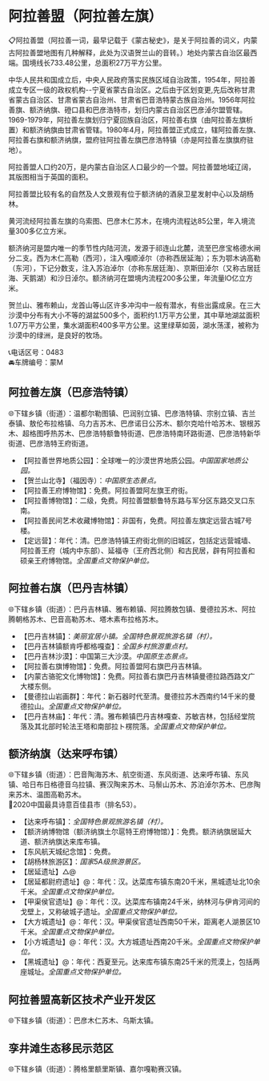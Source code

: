 # 阿拉善盟（阿拉善左旗）  

📋阿拉善盟（阿拉善一词，最早记载于《蒙古秘史》，是关于阿拉善的词义，内蒙古阿拉善盟地图有几种解释，此处为汉语贺兰山的音转。）地处内蒙古自治区最西端。国境线长733.48公里，总面积27万平方公里。  
  
中华人民共和国成立后，中央人民政府落实民族区域自治政策，1954年，阿拉善成立专区一级的政权机构--宁夏省蒙古自治区。之后由于区划变更,先后改称甘肃省蒙古自治区、甘肃省蒙古自治州、甘肃省巴音浩特蒙古族自治州。1956年阿拉善旗、额济纳旗、磴口县和巴彦浩特市，划归内蒙古自治区巴彦淖尔盟管辖。1969-1979年，阿拉善左旗划归宁夏回族自治区，阿拉善右旗（由阿拉善左旗析置）和额济纳旗由甘肃省管辖。1980年4月，阿拉善盟正式成立，辖阿拉善左旗、阿拉善右旗和额济纳旗，盟府驻阿拉善左旗巴彦浩特镇（亦是阿拉善左旗旗府驻地）。
  
 阿拉善盟人口约20万，是内蒙古自治区人口最少的一个盟。阿拉善盟地域辽阔，其版图相当于英国的面积。
  
阿拉善盟比较有名的自然及人文景观有位于额济纳的酒泉卫星发射中心以及胡杨林。
  
黄河流经阿拉善左旗的乌索图、巴彦木仁苏木，在境内流程达85公里，年入境流量300多亿立方米。  
  
额济纳河是盟内唯一的季节性内陆河流，发源于祁连山北麓，流至巴彦宝格德水闸分二支。西为木仁高勒（西河），注入嘎顺淖尔（亦称西居延海）；东为鄂木讷高勒（东河），下记分数支，注入苏泊淖尔（亦称东居廷海）、京斯田淖尔（又称古居廷海、天鹅湖）和沙日淖尔。额济纳河在盟境内流程200多公里，年流量lO亿立方米。  
  
贺兰山、雅布赖山，龙首山等山区许多冲沟中一般有潜水，有些出露成泉。在三大沙漠中分布有大小不等的湖盆500多个，面积约1.1万平方公里，其中草地湖盆面积1.07万平方公里，集水湖面积400多平方公里。这里绿草如茵，湖水荡漾，被称为沙漠中的绿洲，是良好的牧场。

📞电话区号：0483  
🚘车牌编号：蒙M  

## 阿拉善左旗（巴彦浩特镇）  
🌐下辖乡镇（街道）：温都尔勒图镇、巴润别立镇、巴彦浩特镇、宗别立镇、吉兰泰镇、敖伦布拉格镇、乌力吉苏木、巴彦诺日公苏木、额尔克哈什哈苏木、银根苏木、超格图呼热苏木、巴彦浩特额鲁特街道、巴彦浩特南环路街道、巴彦浩特新华街道、巴彦浩特王府街道。    
  
* 【阿拉善世界地质公园】：全球唯一的沙漠世界地质公园。*中国国家地质公园。*  
* 【贺兰山北寺】（福因寺）：*中国原生态景点。*  
* 【阿拉善王府博物馆】：免费。阿拉善盟阿左旗王府街。   
* 【阿拉善博物馆】：二级，免费。阿拉善盟额鲁特东路与军分区东路交叉口东南。   
* 【阿拉善民间艺术收藏博物馆】：非国有，免费。阿拉善左旗定远营古城7号楼。   
* 【定远营】：年代：清。巴彦浩特镇王府街北侧的旧城区，包括定远营城墙、阿拉善王府（城内中东部）、延福寺（王府西北侧）和古民居，辟有阿拉善和硕亲王府博物馆。*全国重点文物保护单位。*   
  
## 阿拉善右旗（巴丹吉林镇）  
🌐下辖乡镇（街道）：巴丹吉林镇、雅布赖镇、阿拉腾敖包镇、曼德拉苏木、阿拉腾朝格苏木、巴音高勒苏木、塔木素布拉格苏木。    
  
* 【巴丹吉林镇】：*美丽宜居小镇。全国特色景观旅游名镇（村）。*  
* 【巴丹吉林镇额肯呼都格嘎查】：*全国乡村旅游重点村。*  
* 【巴丹吉林沙漠】：中国第三大沙漠。*中国原生态景点。*  
* 【阿拉善右旗博物馆】：免费。阿拉善盟阿右旗巴丹吉林镇。   
* 【内蒙古骆驼文化博物馆】：免费。阿拉善右旗巴丹吉林镇曼德拉路西路文广大楼东侧。   
* 【曼德拉山岩画群】：年代：新石器时代至清。曼德拉苏木西南约14千米的曼德拉山。*全国重点文物保护单位。*   
* 【巴丹吉林庙】：年代：清。雅布赖镇巴丹吉林嘎查、苏敏吉林，包括经堂院落及其北部时轮法王塔和南部拉ト楞院落。*全国重点文物保护单位。*   
  
## 额济纳旗（达来呼布镇）  
🌐下辖乡镇（街道）：巴音陶海苏木、航空街道、东风街道、达来呼布镇、东风镇、哈日布日格德音乌拉镇、赛汉陶来苏木、马鬃山苏木、苏泊淖尔苏木、巴彦陶来苏木、温图高勒苏木。   
🏅2020中国最具诗意百佳县市（排名53）。   
  
* 【达来呼布镇】：*全国特色景观旅游名镇（村）。*  
* 【额济纳博物馆（额济纳旗土尔扈特王府博物馆）】：免费。额济纳旗居延大道、额济纳旗达来库布镇。   
* 【东风航天城纪念馆】：免费。   
* 【胡杨林旅游区】：*国家5A级旅游景区。*  
* 【居延遗址】△@
* 【居延都尉府遗址】@：年代：汉。达菜库布镇东南20千米，黑城遗址北10余千米。*全国重点文物保护单位。*   
* 【甲渠侯官遗址】@：年代：汉。达菜库布镇南24千米，纳林河与伊肯河间的戈壁上，又称破城子遗址。*全国重点文物保护单位。*   
* 【大方城遗址】@：年代：汉。甲渠侯官遗址西南50千米，距离老人湖景区10千米。*全国重点文物保护单位。*   
* 【小方城遗址】@：年代：汉。大方城遗址西南20千米。*全国重点文物保护单位。*   
* 【黑城遗址】@：年代：西夏至元。达来库布镇东南25千米的荒漠上，包括两座城址。*全国重点文物保护单位。*   

## 阿拉善盟高新区技术产业开发区  
🌐下辖乡镇（街道）：巴彦木仁苏木、乌斯太镇。  

## 孪井滩生态移民示范区  
🌐下辖乡镇（街道）：腾格里额里斯镇、嘉尔嘎勒赛汉镇。